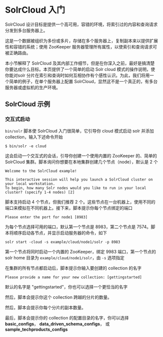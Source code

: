 # SolrCloud 入门

SolrCloud 设计目标是提供一个高可用，容错的环境，将索引过的内容和查询请求分发到多台服务器上。

这是一个数据被组织为多份或多片，存储在多个服务器上，复制副本来以提供扩展性和容错的系统；使用 ZooKeeper 服务器管理所有属性，以使索引和查询请求可被正确路由。

本小节解释了 SolrCloud 及其内部工作细节，但是在你深入之前，最好是搞清楚你要达成什么目标。本页提供了一个简单的启动 Solr cloud 模式的操作说明，使你能对solr 分片在索引和查询时如何互相协作有个感性认识。为此，我们将用一个简单的例子，在单个服务器上配置 SolrCloud，显然这不是一个真正的，有多台服务器或虚拟机的生产环境。

## SolrCloud 示例

### 交互式启动

`bin/solr` 脚本使 SolrCloud 入门很简单，它引导你 cloud 模式启动 solr 并添加 collection，输入下述命令开始

```shell
$ bin/solr -e cloud
```

这会启动一个交互式的会话，引导你创建一个使用内置的 ZooKeeper 的、简单的 SolrCloud 集群。脚本询问你想要在本地集群创建几个节点（node），默认是 2 个

```shell
Welcome to the SolrCloud example!

This interactive session will help you launch a SolrCloud cluster on your local workstation.
To begin, how many Solr nodes would you like to run in your local cluster? (specify 1-4 nodes) [2]
```

脚本支持启动 4 个节点，但我们推荐 2 个。这些节点在一台机器上，使用不同的端口来模拟在不同机器上。接下来，脚本提示你每个节点绑定的端口

```shell
Please enter the port for node1 [8983]
```

为每个节点选择可用的端口，默认第一个节点是 8983，第二个节点是 7574。脚本将顺序启动各节点，并显示启动服务器的命令，如下

```shell
solr start -cloud -s example/cloud/node1/solr -p 8983
```

第一个节点将同时启动一个内置的 ZooKeeper，绑定 9983 端口，第一个节点的 solr home 目录为 `example/cloud/node1/solr`，由 `-s` 选项指定

在集群的所有节点都启动后，脚本提示你输入要创建的 collection 的名字

```shell
Please provide a name for your new collection: [gettingstarted]
```

默认的名字是 "gettingstarted"，你也可以选择一个更恰当的名字

然后，脚本会提示你这个 collection 跨越的分片的数量。

然后，脚本会提示你每个分片的副本数量。

最后，脚本会提示你的 collection 的配置目录的名字，你可以选择 **basic_configs**，  **data_driven_schema_configs**， 或 **sample_techproducts_configs**